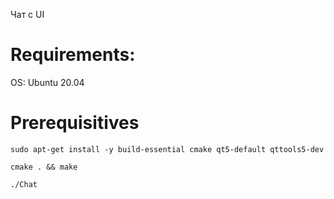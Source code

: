 Чат с UI

# Requirements:
OS: Ubuntu 20.04

# Prerequisitives

```
sudo apt-get install -y build-essential cmake qt5-default qttools5-dev
```

```
cmake . && make
```

```
./Chat
```
